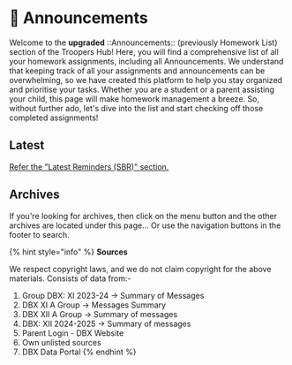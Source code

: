 # 📢 Announcements

Welcome to the **upgraded** ::Announcements:: (previously Homework List) section of the Troopers Hub! Here, you will find a comprehensive list of all your homework assignments, including all Announcements. We understand that keeping track of all your assignments and announcements can be overwhelming, so we have created this platform to help you stay organized and prioritise your tasks. Whether you are a student or a parent assisting your child, this page will make homework management a breeze. So, without further ado, let's dive into the list and start checking off those completed assignments!

## Latest

[Refer the "Latest Reminders (SBR)" section.](latest-reminders-sbr.md)

## Archives

If you're looking for archives, then click on the menu button and the other archives are located under this page... Or use the navigation buttons in the footer to search.

{% hint style="info" %}
**Sources**

We respect copyright laws, and we do not claim copyright for the above materials. Consists of data from:-

1. Group DBX: Xl 2023-24 → Summary of Messages
2. DBX XI A Group → Messages Summary
3. DBX XII A Group -> Summary of messages
4. DBX: XII 2024-2025 -> Summary of messages
5. Parent Login - DBX Website
6. Own unlisted sources
7. DBX Data Portal
{% endhint %}
